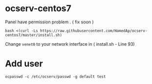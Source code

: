 # ocserv-centos7
 Panel have permission problem . ( fix soon )


````
bash <(curl -Ls https://raw.githubusercontent.com/HamedAp/ocserv-centos7/master/install.sh)
````

Change ````venet0```` to your network interface in ( install.sh - Line 93) 


# Add user

````
ocpasswd -c /etc/ocserv/passwd -g default test
````
